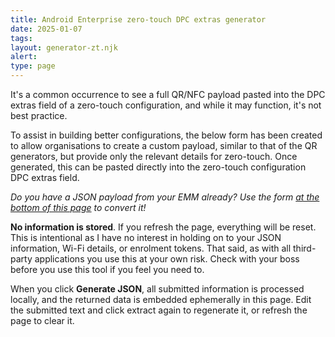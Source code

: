 ```yaml
---
title: Android Enterprise zero-touch DPC extras generator 
date: 2025-01-07
tags:
layout: generator-zt.njk
alert: 
type: page
---
```


It's a common occurrence to see a full QR/NFC payload pasted into the DPC extras field of a zero-touch configuration, and while it may function, it's not best practice. 

To assist in building better configurations, the below form has been created to allow organisations to create a custom payload, similar to that of the QR generators, but provide only the relevant details for zero-touch. Once generated, this can be pasted directly into the zero-touch configuration DPC extras field.

*Do you have a JSON payload from your EMM already? Use the form [at the bottom of this page](#convert-an-existing-json-payload) to convert it!*

**No information is stored**. If you refresh the page, everything will be reset. This is intentional as I have no interest in holding on to your JSON information, Wi-Fi details, or enrolment tokens. That said, as with all third-party applications you use this at your own risk. Check with your boss before you use this tool if you feel you need to.

When you click **Generate JSON**, all submitted information is processed locally, and the returned data is embedded ephemerally in this page. Edit the submitted text and click extract again to regenerate it, or refresh the page to clear it.